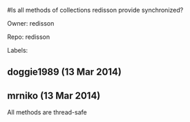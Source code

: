 #Is all methods of  collections redisson provide synchronized?

Owner: redisson

Repo: redisson

Labels: 

## doggie1989 (13 Mar 2014)



## mrniko (13 Mar 2014)

All methods are thread-safe


